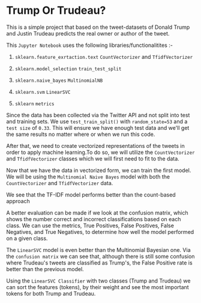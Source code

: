 # Trump Or Trudeau?

This is a simple project that based on the tweet-datasets of Donald Trump and Justin Trudeau predicts the real owner or author of the tweet.

This `Jupyter Notebook` uses the following libraries/functionalitites :-

1. `sklearn.feature_exrtaction.text`
	`CountVectorizer` and `TfidfVectorizer`

2. `sklearn.model_selection`
	`train_test_split`

3. `sklearn.naive_bayes`
	`MultinomialNB`

4. `sklearn.svm`
	`LinearSVC`

5. `sklearn`
	`metrics`

Since the data has been collected via the Twitter API and not split into test and training sets. We use `test_train_split()` with `random_state=53` and a `test size` of `0.33`. This will ensure we have enough test data and we'll get the same results no matter where or when we run this code.

After that, we need to create vectorized representations of the tweets in order to apply machine learning.To do so, we will utilize the `CountVectorizer` and `TfidfVectorizer` classes which we will first need to fit to the data.

Now that we have the data in vectorized form, we can train the first model. We will be using the `Multinomial Naive Bayes` model with both the `CountVectorizer` and `TfidfVectorizer` data. 

We see that the TF-IDF model performs better than the count-based approach

 A better evaluation can be made if we look at the confusion matrix, which shows the number correct and incorrect classifications based on each class. We can use the metrics, True Positives, False Positives, False Negatives, and True Negatives, to determine how well the model performed on a given class. 

 The `LinearSVC` model is even better than the Multinomial Bayesian one. Via the `confusion matrix` we can see that, although there is still some confusion where Trudeau's tweets are classified as Trump's, the False Positive rate is better than the previous model.

 Using the `LinearSVC Classifier` with two classes (Trump and Trudeau) we can sort the features (tokens), by their weight and see the most important tokens for both Trump and Trudeau.
